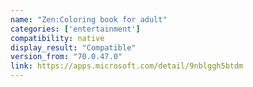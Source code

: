 ```yaml
---
name: "Zen:Coloring book for adult"
categories: ['entertainment']
compatibility: native
display_result: "Compatible"
version_from: "70.0.47.0"
link: https://apps.microsoft.com/detail/9nblggh5btdm
---
```

